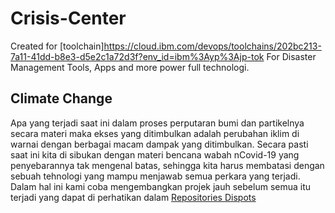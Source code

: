 # Crisis-Center
Created for [toolchain]https://cloud.ibm.com/devops/toolchains/202bc213-7a11-41dd-b8e3-d5e2c1a72d3f?env_id=ibm%3Ayp%3Ajp-tok
For Disaster Management Tools, Apps and more power full technologi.
## Climate Change
Apa yang terjadi saat ini dalam proses perputaran bumi dan partikelnya secara materi maka ekses yang ditimbulkan adalah perubahan iklim di warnai dengan berbagai macam dampak yang ditimbulkan. Secara pasti saat ini kita di sibukan dengan materi bencana wabah nCovid-19 yang penyebarannya tak mengenal batas, sehingga kita harus membatasi dengan sebuah tehnologi yang mampu menjawab semua perkara yang terjadi.
Dalam hal ini kami coba mengembangkan projek jauh sebelum semua itu terjadi yang dapat di perhatikan dalam [Repositories Dispots](https://github.com/transdigiware/Dispots)
